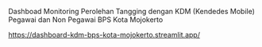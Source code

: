 Dashboad Monitoring Perolehan Tangging dengan KDM (Kendedes Mobile) Pegawai dan Non Pegawai BPS Kota Mojokerto

https://dashboard-kdm-bps-kota-mojokerto.streamlit.app/
